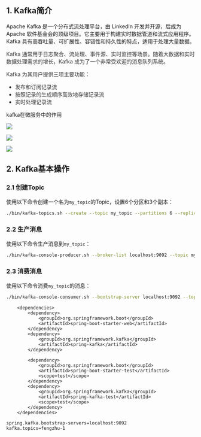 ## 1. Kafka简介
Apache Kafka 是一个分布式流处理平台，由 LinkedIn 开发并开源，后成为 Apache 软件基金会的顶级项目。它主要用于构建实时数据管道和流式应用程序。Kafka 具有高吞吐量、可扩展性、容错性和持久性的特点，适用于处理大量数据。

<font style="color:rgb(51, 51, 51);">Kafka 通常用于日志聚合、流处理、事件源、实时监控等场景。随着大数据和实时数据处理需求的增长，Kafka 成为了一个非常受欢迎的消息队列系统。</font>

<font style="color:rgb(51, 51, 51);">Kafka 为其用户提供三项主要功能：</font>

+ <font style="color:rgb(51, 51, 51);">发布和订阅记录流</font>
+ <font style="color:rgb(51, 51, 51);">按照记录的生成顺序高效地存储记录流</font>
+ <font style="color:rgb(51, 51, 51);">实时处理记录流</font>

kafka在微服务中的作用

![](https://cdn.nlark.com/yuque/0/2024/png/26411187/1729432808982-241331f8-f85c-4f71-a029-127230b9f604.png)



![](https://cdn.nlark.com/yuque/0/2024/png/26411187/1730030371838-5924b889-830f-4129-9a97-f48b5123ef36.png)



![](https://cdn.nlark.com/yuque/0/2024/png/26411187/1730038845174-f8b13c60-a56a-4310-95e1-c8991fa6aa4a.png)

## 2. Kafka基本操作
### 2.1 创建Topic
使用以下命令创建一个名为`my_topic`的Topic，设置6个分区和3个副本：

```bash
./bin/kafka-topics.sh --create --topic my_topic --partitions 6 --replication-factor 3 --bootstrap-server localhost:9092
```

### 2.2 生产消息
使用以下命令生产消息到`my_topic`：

```bash
./bin/kafka-console-producer.sh --broker-list localhost:9092 --topic my_topic
```

### 2.3 消费消息
使用以下命令消费`my_topic`的消息：

```bash
./bin/kafka-console-consumer.sh --bootstrap-server localhost:9092 --topic my_topic --from-beginning
```



```plain
	<dependencies>
		<dependency>
			<groupId>org.springframework.boot</groupId>
			<artifactId>spring-boot-starter-web</artifactId>
		</dependency>
		<dependency>
			<groupId>org.springframework.kafka</groupId>
			<artifactId>spring-kafka</artifactId>
		</dependency>

		<dependency>
			<groupId>org.springframework.boot</groupId>
			<artifactId>spring-boot-starter-test</artifactId>
			<scope>test</scope>
		</dependency>
		<dependency>
			<groupId>org.springframework.kafka</groupId>
			<artifactId>spring-kafka-test</artifactId>
			<scope>test</scope>
		</dependency>
	</dependencies>
```

```plain
spring.kafka.bootstrap-servers=localhost:9092
kafka.topics=fengzhu-1
```

 

